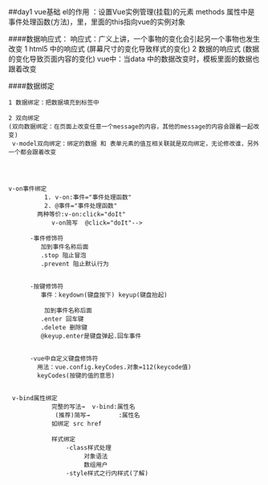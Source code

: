 ##day1 vue基础
el的作用 ：设置Vue实例管理(挂载)的元素
methods 属性中是事件处理函数(方法)，里，里面的this指向vue的实例对象


####数据响应式：
    响应式：广义上讲，一个事物的变化会引起另一个事物也发生改变
    1 html5 中的响应式 (屏幕尺寸的变化导致样式的变化)
    2 数据的响应式 (数据的变化导致页面内容的变化)
    vue中：当data 中的数据改变时，模板里面的数据也跟着改变



####数据绑定
``` 
1 数据绑定：把数据填充到标签中

2 双向绑定
(双向数据绑定：在页面上改变任意一个message的内容，其他的message的内容会跟着一起改变) 
 v-model双向绑定：绑定的数据 和 表单元素的值互相关联就是双向绑定，无论修改谁，另外一个都会跟着改变
 



v-on事件绑定
          1. v-on:事件="事件处理函数"
          2. @事件="事件处理函数"
        两种等价:v-on:click="doIt"
            v-on简写  @click="doIt"-->
      
      -事件修饰符
         加到事件名称后面
         .stop 阻止冒泡
         .prevent 阻止默认行为

     
      -按键修饰符
         事件：keydown(键盘按下) keyup(键盘抬起)
          
          加到事件名称后面
         .enter 回车键
         .delete 删除键
         @keyup.enter是键盘弹起.回车事件


      -vue中自定义键盘修饰符
        用法：vue.config.keyCodes.对象=112(keycode值)
        keyCodes(按键的值的意思)
      

 v-bind属性绑定
            完整的写法→  v-bind:属性名  
             (推荐)简写→        :属性名 
            如绑定 src href
            
            样式绑定
                -class样式处理   
                     对象语法
                     数组用户
                -style样式之行内样式(了解)

```

           
